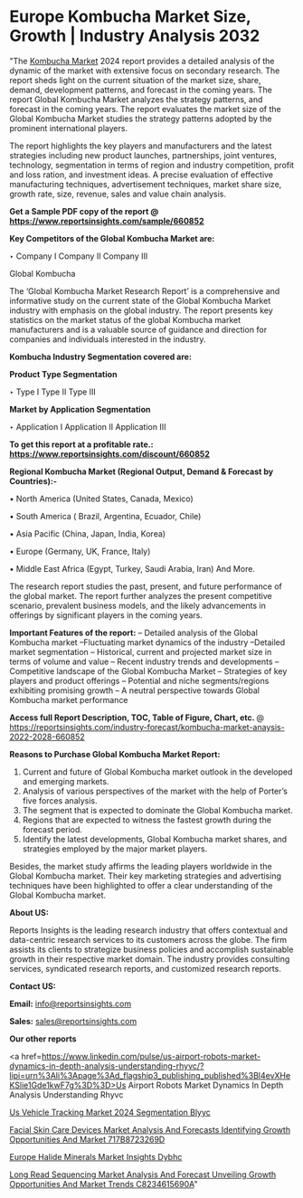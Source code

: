 # Europe Kombucha Market Size, Growth | Industry Analysis 2032

"The <a href=https://www.reportsinsights.com/sample/660852>Kombucha Market</a> 2024 report provides a detailed analysis of the dynamic of the market with extensive focus on secondary research. The report sheds light on the current situation of the market size, share, demand, development patterns, and forecast in the coming years. The report Global Kombucha Market analyzes the strategy patterns, and forecast in the coming years. The report evaluates the market size of the Global Kombucha Market studies the strategy patterns adopted by the prominent international players.

The report highlights the key players and manufacturers and the latest strategies including new product launches, partnerships, joint ventures, technology, segmentation in terms of region and industry competition, profit and loss ration, and investment ideas. A precise evaluation of effective manufacturing techniques, advertisement techniques, market share size, growth rate, size, revenue, sales and value chain analysis.

<strong>Get a Sample PDF copy of the report @ <a href=https://www.reportsinsights.com/sample/660852 style=color:#0000ff;>https://www.reportsinsights.com/sample/660852</a></strong>

<strong>Key Competitors of the Global Kombucha Market are:</strong>

‣ Company I
Company II
Company III

Global Kombucha

The ‘Global Kombucha Market Research Report’ is a comprehensive and informative study on the current state of the Global Kombucha Market industry with emphasis on the global industry. The report presents key statistics on the market status of the global Kombucha market manufacturers and is a valuable source of guidance and direction for companies and individuals interested in the industry.

<strong>Kombucha Industry Segmentation covered are:</strong>

<strong>Product Type Segmentation</strong>

‣ Type I
Type II
Type III

<strong>Market by Application Segmentation</strong>

‣ Application I
Application II 
Application III

<strong>To get this report at a profitable rate.: <a href=https://www.reportsinsights.com/discount/660852 style=color:#0000ff;>https://www.reportsinsights.com/discount/660852</a></strong>

<strong>Regional Kombucha Market (Regional Output, Demand &amp; Forecast by Countries):-</strong>

• North America (United States, Canada, Mexico)

• South America ( Brazil, Argentina, Ecuador, Chile)

• Asia Pacific (China, Japan, India, Korea)

• Europe (Germany, UK, France, Italy)

• Middle East Africa (Egypt, Turkey, Saudi Arabia, Iran) And More.

The research report studies the past, present, and future performance of the global market. The report further analyzes the present competitive scenario, prevalent business models, and the likely advancements in offerings by significant players in the coming years.

<strong>Important Features of the report:</strong>
– Detailed analysis of the Global Kombucha market
–Fluctuating market dynamics of the industry
–Detailed market segmentation
– Historical, current and projected market size in terms of volume and value
– Recent industry trends and developments
– Competitive landscape of the Global Kombucha Market
– Strategies of key players and product offerings
– Potential and niche segments/regions exhibiting promising growth
– A neutral perspective towards Global Kombucha market performance

<strong>Access full Report Description, TOC, Table of Figure, Chart, etc. </strong>@   <a href=https://reportsinsights.com/industry-forecast/kombucha-market-anaysis-2022-2028-660852 style=color:#0000ff;>https://reportsinsights.com/industry-forecast/kombucha-market-anaysis-2022-2028-660852</a>

<strong>Reasons to Purchase Global Kombucha Market Report:</strong>
1. Current and future of Global Kombucha market outlook in the developed and emerging markets.
2. Analysis of various perspectives of the market with the help of Porter’s five forces analysis.
3. The segment that is expected to dominate the Global Kombucha market.
4. Regions that are expected to witness the fastest growth during the forecast period.
5. Identify the latest developments, Global Kombucha market shares, and strategies employed by the major market players.

Besides, the market study affirms the leading players worldwide in the Global Kombucha market. Their key marketing strategies and advertising techniques have been highlighted to offer a clear understanding of the Global Kombucha market.

<strong><strong>About US</strong>:</strong>

Reports Insights is the leading research industry that offers contextual and data-centric research services to its customers across the globe. The firm assists its clients to strategize business policies and accomplish sustainable growth in their respective market domain. The industry provides consulting services, syndicated research reports, and customized research reports.

<strong>Contact US:</strong>

<p class=><b>Email:</b> <a href=mailto:info@reportsinsights.com>info@reportsinsights.com</a></p>
<p class=><b>Sales:</b> <a href=mailto:sales@reportsinsights.com>sales@reportsinsights.com</a></p>

<strong>Our other reports</strong>

<a href=https://www.linkedin.com/pulse/us-airport-robots-market-dynamics-in-depth-analysis-understanding-rhyvc/?lipi=urn%3Ali%3Apage%3Ad_flagship3_publishing_published%3Bl4evXHeKSlie1Gde1kwF7g%3D%3D>Us Airport Robots Market Dynamics In Depth Analysis Understanding Rhyvc</a>

<a href=https://www.linkedin.com/pulse/us-vehicle-tracking-market-2024-segmentation-blyyc/>Us Vehicle Tracking Market 2024 Segmentation Blyyc</a>

<a href=https://medium.com/@g65914336/facial-skin-care-devices-market-analysis-and-forecasts-identifying-growth-opportunities-and-market-717b8723269d>Facial Skin Care Devices Market Analysis And Forecasts Identifying Growth Opportunities And Market 717B8723269D</a>

<a href=https://www.linkedin.com/pulse/europe-halide-minerals-market-insights-dybhc/>Europe Halide Minerals Market Insights Dybhc</a>

<a href=https://medium.com/@ruchikakadam73/long-read-sequencing-market-analysis-and-forecast-unveiling-growth-opportunities-and-market-trends-c8234615690a>Long Read Sequencing Market Analysis And Forecast Unveiling Growth Opportunities And Market Trends C8234615690A</a>"
